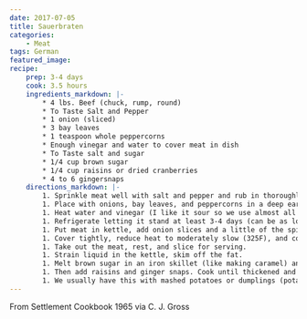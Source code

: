 ```yaml
---
date: 2017-07-05
title: Sauerbraten
categories:
    - Meat
tags: German
featured_image: 
recipe:
    prep: 3-4 days 
    cook: 3.5 hours
    ingredients_markdown: |-
        * 4 lbs. Beef (chuck, rump, round)
        * To Taste Salt and Pepper
        * 1 onion (sliced)
        * 3 bay leaves
        * 1 teaspoon whole peppercorns
        * Enough vinegar and water to cover meat in dish
        * To Taste salt and sugar
        * 1/4 cup brown sugar
        * 1/4 cup raisins or dried cranberries
        * 4 to 6 gingersnaps
    directions_markdown: |-
        1. Sprinkle meat well with salt and pepper and rub in thoroughly.
        1. Place with onions, bay leaves, and peppercorns in a deep earthen dish (I use a tupperware marinade container that is made for flipping since the seal is in middle of dish).
        1. Heat water and vinegar (I like it sour so we use almost all vinegar). Add salt and sugar to taste. Pour hot over meat to cover.
        1. Refrigerate letting it stand at least 3-4 days (can be as long as 7 day) flipping it every 12 hours or so.
        1. Put meat in kettle, add onion slices and a little of the spiced vinegar, placed in hot oven at 400\faren, to brown.
        1. Cover tightly, reduce heat to moderately slow (325F), and cook slowly about 3 hours, or until tender.  Add more of the vinegar if necessary.
        1. Take out the meat, rest, and slice for serving.
        1. Strain liquid in the kettle, skim off the fat.
        1. Melt brown sugar in an iron skillet (like making caramel) and slowly add strained liquid.
        1. Then add raisins and ginger snaps. Cook until thickened and pour over meat.
        1. We usually have this with mashed potatoes or dumplings (potato or Semmelknoedel).
---
```

From Settlement Cookbook 1965 via C. J. Gross